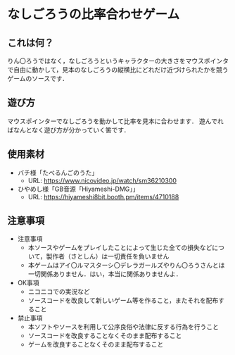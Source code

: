# なしごろうの比率合わせゲーム

## これは何？
りん〇ろうではなく，なしごろうというキャラクターの大きさをマウスポインタで自由に動かして，見本のなしごろうの縦横比にどれだけ近づけられたかを競うゲームのソースです．

## 遊び方
マウスポインターでなしごろうを動かして比率を見本に合わせます．
遊んでればなんとなく遊び方が分かっていく筈です．

## 使用素材
- バチ様「たべるんごのうた」
    - URL: https://www.nicovideo.jp/watch/sm36210300
- ひやめし様「GB音源「Hiyameshi-DMG」」
    - URL: https://hiyameshi8bit.booth.pm/items/4710188

## 注意事項
- 注意事項
    - 本ソースやゲームをプレイしたことによって生じた全ての損失などについて，製作者（さとしん）は一切責任を負いません
    - 本ゲームはアイ〇ルマスターシ〇デレラガールズやりん〇ろうさんとは一切関係ありません．はい，本当に関係ありませんよ．
- OK事項
    - ニコニコでの実況など
    - ソースコードを改良して新しいゲーム等を作ること，またそれを配布すること
- 禁止事項
    - 本ソフトやソースを利用して公序良俗や法律に反する行為を行うこと
    - ソースコードを改良することなくそのまま配布すること
    - ゲームを改良することなくそのまま配布すること